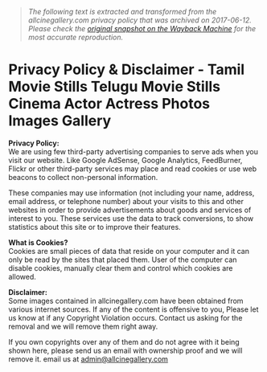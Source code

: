> *The following text is extracted and transformed from the allcinegallery.com privacy policy that was archived on 2017-06-12. Please check the [original snapshot on the Wayback Machine](https://web.archive.org/web/20170612180009id_/http%3A//allcinegallery.com/privacy-policy-disclaimer) for the most accurate reproduction.*

# Privacy Policy & Disclaimer - Tamil Movie Stills Telugu Movie Stills Cinema Actor Actress Photos Images Gallery

**Privacy Policy:**  
We are using few third-party advertising companies to serve ads when you visit our website. Like Google AdSense, Google Analytics, FeedBurner, Flickr or other third-party services may place and read cookies or use web beacons to collect non-personal information.

These companies may use information (not including your name, address, email address, or telephone number) about your visits to this and other websites in order to provide advertisements about goods and services of interest to you. These services use the data to track conversions, to show statistics about this site or to improve their features.

**What is Cookies?**  
Cookies are small pieces of data that reside on your computer and it can only be read by the sites that placed them. User of the computer can disable cookies, manually clear them and control which cookies are allowed.

**Disclaimer:**  
Some images contained in allcinegallery.com have been obtained from various internet sources. If any of the content is offensive to you, Please let us know at if any Copyright Violation occurs. Contact us asking for the removal and we will remove them right away.

If you own copyrights over any of them and do not agree with it being shown here, please send us an email with ownership proof and we will remove it. email us at admin@allcinegallery.com
